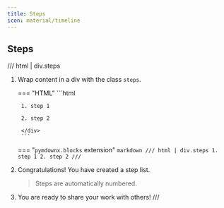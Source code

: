 ```yaml
---
title: Steps
icon: material/timeline
---
```


## Steps
/// html | div.steps
1. Wrap content in a div with the class `steps`.

    === "HTML"
        ```html
        <div class="steps" markdown>

        1. step 1

        2. step 2

        </div>
        ```

    === "`pymdownx.blocks` extension"
        ```markdown
        /// html | div.steps
        1. step 1
        2. step 2
        ///
        ```

2. Congratulations! You have created a step list.

    > Steps are automatically numbered.

3. You are ready to share your work with others!
///
